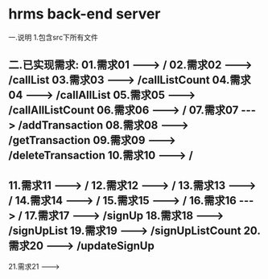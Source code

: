 # hrms back-end server

一.说明
  1.包含src下所有文件

二.已实现需求:
  01.需求01 ---> /
  02.需求02 ---> /callList
  03.需求03 ---> /callListCount
  04.需求04 ---> /callAllList
  05.需求05 ---> /callAllListCount
  06.需求06 ---> /
  07.需求07 ---> /addTransaction
  08.需求08 ---> /getTransaction
  09.需求09 ---> /deleteTransaction
  10.需求10 ---> /
  ------------------------------------------
  11.需求11 ---> /
  12.需求12 ---> /
  13.需求13 ---> /
  14.需求14 ---> /
  15.需求15 ---> /
  16.需求16 ---> /
  17.需求17 ---> /signUp
  18.需求18 ---> /signUpList
  19.需求19 ---> /signUpListCount
  20.需求20 ---> /updateSignUp
  ------------------------------------------
  21.需求21 --->
